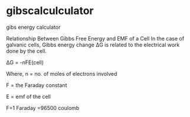 # gibscalculculator
gibs energy calculator

Relationship Between Gibbs Free Energy and EMF of a Cell
In the case of galvanic cells, Gibbs energy change ΔG is related to the electrical work done by the cell.

ΔG = -nFE(cell)

Where, n = no. of moles of electrons involved

F = the Faraday constant

E = emf of the cell

F=1 Faraday =96500 coulomb
